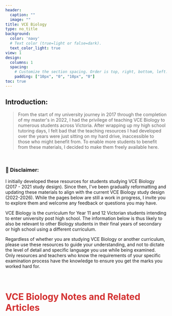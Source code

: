 ```yaml
---
header:
  caption: ""
  image: ""
title: VCE Biology 
type: no_title
background:
  color: 'navy'
  # Text color (true=light or false=dark).
  text_color_light: true
view: 1
design:
  columns: 1
  spacing:
    # Customize the section spacing. Order is top, right, bottom, left.
    padding: ["10px", "0", "10px", "0"]
toc: true 
---
```




## Introduction: 

> From the start of my university journey in 2017 through the completion of my master's in 2022, I had the privilege of teaching VCE Biology to numerous students across Victoria. After wrapping up my high school tutoring days, I felt bad that the teaching resources I had developed over the years were just sitting on my hard drive, inaccessible to those who might benefit from. To enable more students to benefit from these materials, I decided to make them freely available here.

<p>&nbsp;</p>


### <span> :triangular_flag_on_post:  Disclaimer:  </span> 

I initially developed these resources for students studying VCE Biology (2017 - 2021 study design). Since then, I've been gradually reformatting and updating these materials to align with the current VCE Biology study design (2022-2026). While the pages below are still a work in progress, I invite you to explore them and welcome any feedback or questions you may have.

VCE Biology is the curriculum for Year 11 and 12 Victorian students intending to enter university post high school. The information below is thus likely to also be relevant to other Biology students in their final years of secondary or high school using a different curriculum.

Regardless of whether you are studying VCE Biology or another curriculum, please use these resources to guide your understanding, and not to dictate the level of detail and specific language you use while being examined. Only resources and teachers who know the requirements of your specific examination process have the knowledge to ensure you get the marks you worked hard for.


<p>&nbsp;</p>

# <span style="color:#D32F2F"> VCE Biology Notes and Related Articles </span>

